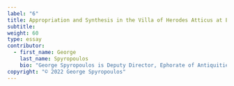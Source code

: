 ```yaml
---
label: "6"
title: Appropriation and Synthesis in the Villa of Herodes Atticus at Eva (Loukou), Greece
subtitle:
weight: 60
type: essay
contributor:
  - first_name: George
    last_name: Spyropoulos
    bio: "George Spyropoulos is Deputy Director, Ephorate of Antiquities of Corinth."
copyright: "© 2022 George Spyropoulos"
---
```


